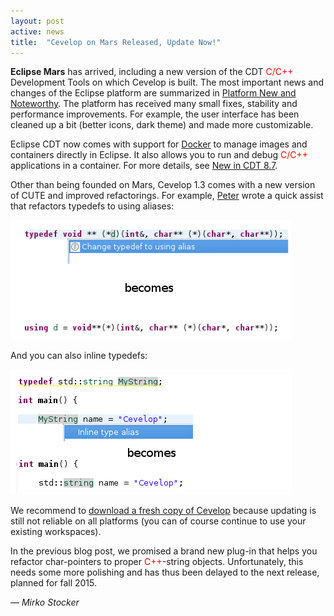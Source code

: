 ```yaml
---
layout: post
active: news
title:  "Cevelop on Mars Released, Update Now!"
---
```


**Eclipse Mars** has arrived, including a new version of the CDT <span style="color:red;">C/C++</span> Development Tools on which Cevelop is built. The most important news and changes of the Eclipse platform are summarized in <a href="https://www.eclipse.org/eclipse/news/4.5/platform.php" target="_blank">Platform New and Noteworthy</a>. The platform has received many small fixes, stability and performance improvements. For example, the user interface has been cleaned up a bit (better icons, dark theme) and made more customizable.

Eclipse CDT now comes with support for <a href="https://www.docker.com/" target="_blank">Docker</a> to manage images and containers directly in Eclipse. It also allows you to run and debug <span style="color:red;">C/C++</span> applications in a container. For more details, see <a href="https://wiki.eclipse.org/CDT/User/NewIn87" target="_blank">New in CDT 8.7</a>.

Other than being founded on Mars, Cevelop 1.3 comes with a new version of CUTE and improved refactorings. For example, <a href="https://twitter.com/petersommerlad" target="_blank">Peter</a> wrote a quick assist that refactors typedefs to using aliases:

![Replacing typedefs with using](/img/replace-typedef-with-using.png)

And you can also inline typedefs:

![Inline typedef](/img/inline-typedef.png)


We recommend to [download a fresh copy of Cevelop](/download) because updating is still not reliable on all platforms (you can of course continue to use your existing workspaces). 

In the previous blog post, we promised a brand new plug-in that helps you refactor char-pointers to proper <span style="color:red;">C++</span>-string objects. Unfortunately, this needs some more polishing and has thus been delayed to the next release, planned for fall 2015. 

<p class="pull-right">
  <em>&mdash; Mirko Stocker</em>
</p>
